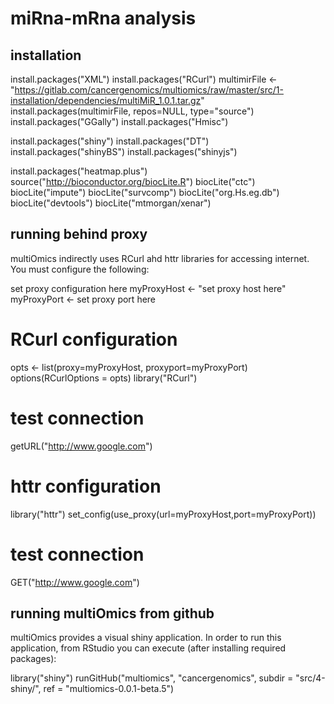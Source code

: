 # miRna-mRna analysis

## installation

install.packages("XML")
install.packages("RCurl")
multimirFile <- "https://gitlab.com/cancergenomics/multiomics/raw/master/src/1-installation/dependencies/multiMiR_1.0.1.tar.gz"
install.packages(multimirFile, repos=NULL, type="source")
install.packages("GGally")
install.packages("Hmisc")

install.packages("shiny")
install.packages("DT")
install.packages("shinyBS")
install.packages("shinyjs")

install.packages("heatmap.plus")
source("http://bioconductor.org/biocLite.R")
biocLite("ctc")
biocLite("impute")
biocLite("survcomp")
biocLite("org.Hs.eg.db")
biocLite("devtools")
biocLite("mtmorgan/xenar")

## running behind proxy

multiOmics indirectly uses RCurl ahd httr libraries for accessing internet. You must configure the following:

set proxy configuration here
myProxyHost <- "set proxy host here" 
myProxyPort <- set proxy port here

 # RCurl configuration 
opts <- list(proxy=myProxyHost, proxyport=myProxyPort)
options(RCurlOptions = opts)
library("RCurl")
 # test connection
getURL("http://www.google.com")

 # httr configuration
library("httr")
set_config(use_proxy(url=myProxyHost,port=myProxyPort))
 # test connection
GET("http://www.google.com")


## running multiOmics from github

multiOmics provides a visual shiny application. 
In order to run this application, from RStudio you can execute (after installing required packages):

library("shiny")
runGitHub("multiomics", "cancergenomics", subdir = "src/4-shiny/", ref = "multiomics-0.0.1-beta.5")  